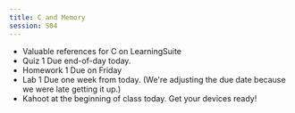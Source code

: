 ```yaml
---
title: C and Memory
session: S04
---
```


* Valuable references for C on LearningSuite
* Quiz 1 Due end-of-day today.
* Homework 1 Due on Friday
* Lab 1 Due one week from today. (We're adjusting the due date because we were late getting it up.)
* Kahoot at the beginning of class today. Get your devices ready!